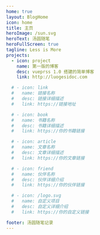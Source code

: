 ```yaml
---
home: true
layout: BlogHome
icon: home
title: 主页
heroImage: /sun.svg
heroText: 汤圆随笔
heroFullScreen: true
tagline: Less is More
projects:
  - icon: project
    name: 第一版的博客
    desc: vueprss 1.0 搭建的简单博客
    link: http://luogesidoc.com

  # - icon: link
  #   name: 链接名称
  #   desc: 链接详细描述
  #   link: https://链接地址

  # - icon: book
  #   name: 书籍名称
  #   desc: 书籍详细描述
  #   link: https://你的书籍链接

  # - icon: article
  #   name: 文章名称
  #   desc: 文章详细描述
  #   link: https://你的文章链接

  # - icon: friend
  #   name: 伙伴名称
  #   desc: 伙伴详细介绍
  #   link: https://你的伙伴链接

  # - icon: /logo.svg
  #   name: 自定义项目
  #   desc: 自定义详细介绍
  #   link: https://你的自定义链接

footer: 汤圆随笔记录
---
```


<!-- 这是一个博客主页的案例。 -->

<!-- 要使用此布局，你应该在页面前端设置 `layout: BlogHome` 和 `home: true`。 -->

<!-- 相关配置文档请见 [博客主页](https://theme-hope.vuejs.press/zh/guide/blog/home/)。 -->
